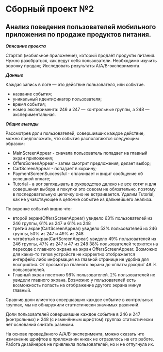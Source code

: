 # Сборный проект №2
## Анализ поведения пользователей мобильного приложения по продаже продуктов питания.

***Описание проекта***

Стартап (мобильное приложение), который продаёт продукты питания. Нужно разобраться, как ведут себя пользователи.
Необходимо изучить воронку продаж; Исследовать результаты A/A/B-эксперимента. 

***Данные***

Каждая запись в логе — это действие пользователя, или событие.

- название события;
- уникальный идентификатор пользователя;
- время события;
- номер эксперимента: 246 и 247 — контрольные группы, а 248 — экспериментальная.

***Общие выводы***

Рассмотрев доли пользователей, совершивших каждое действие, можно предположить, что события располагаются следующим образом:

- MainScreenAppear - сначала пользователь попадает на главный экран приложения;
- OffersScreenAppear - затем смотрит предложения, делает выбор;
- CartScreenAppear - попадает в корзину;
- PaymentScreenSuccessful - оплачивает и видит сообщение об успешной оплате;
- Tutorial - а вот заглядывать в руководство далеко не все хотят и для совершения выбора и покупки это совсем не обязательно, поэтому в последовательную цепочку оно не встраивается. Удалим Tutorial, как не учавствующее в цепочке событие из дальнейшего анализа.

По воронке событий видно что:

- второй экран(OffersScreenAppear) увидело 63% пользователей из 246 группы, 61% из 247 и 61% из 248
- третий экран(CartScreenAppear) увидело 52% пользователей из 246 группы, 50% из 247 и 49% из 248
- четвёртый экран(CartScreenAppear) увидело 49% пользователей из 246 группы, 47% из 247 и 47 из 248 38% пользователей теряются на переходе с главного экрана на экран OffersScreenAppear. Возможно для каких-то типов устройств не корректно отображается интерфейс либо информация на главной странице не удобна для восприятия. От просмотра главного экрана до оплаты доходит 48 % пользователей.
- Главный экран посетило 98% пользователей. 2% пользователей не увидели главного экрана. Возможно у пользователей есть возможность попасть на отображение другого экрана минуя главный.

Сравнив доли клиентов совершавших каждое событие в контрольных группах, мы не обнаружили статистически значимых различий.

Доли пользователей совершившие каждое событие в 246 и 247 (контрольных) и 248 (с изменённым шрифтом) группах статистически нет оснований считать разными.

На основе проведённого A/A/B-эксперимента, можно сказать что изменение шрифтов в приложении никак не отразилось на его работе. Работа дизайнеров не привлекла пользователей, но и не отпугнула их.
